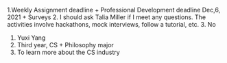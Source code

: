 
1.Weekly Assignment deadline + Professional Development deadline Dec,6, 2021 + Surveys
2. I should ask Talia Miller if I meet any questions. The activities involve hackathons, mock interviews, follow a tutorial, etc.
3. No
1. Yuxi Yang
2. Third year, CS + Philosophy major 
3. To learn more about the CS industry
